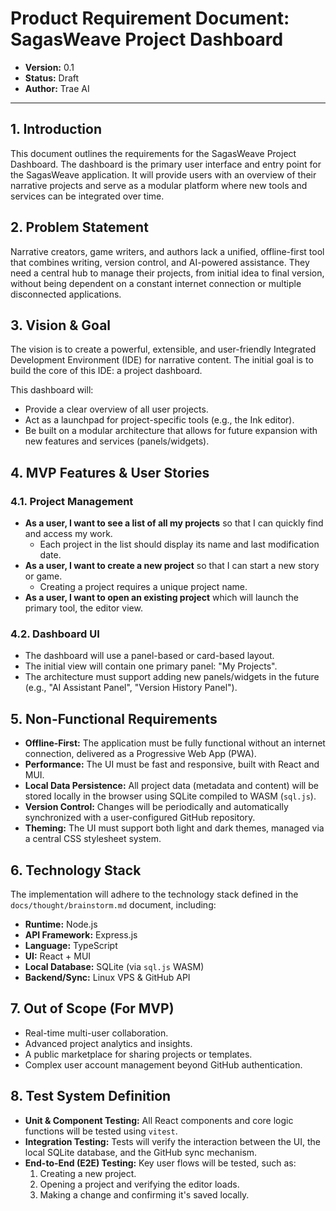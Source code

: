 # Product Requirement Document: SagasWeave Project Dashboard

- **Version:** 0.1
- **Status:** Draft
- **Author:** Trae AI

---

## 1. Introduction

This document outlines the requirements for the SagasWeave Project Dashboard. The dashboard is the primary user interface and entry point for the SagasWeave application. It will provide users with an overview of their narrative projects and serve as a modular platform where new tools and services can be integrated over time.

## 2. Problem Statement

Narrative creators, game writers, and authors lack a unified, offline-first tool that combines writing, version control, and AI-powered assistance. They need a central hub to manage their projects, from initial idea to final version, without being dependent on a constant internet connection or multiple disconnected applications.

## 3. Vision & Goal

The vision is to create a powerful, extensible, and user-friendly Integrated Development Environment (IDE) for narrative content. The initial goal is to build the core of this IDE: a project dashboard.

This dashboard will:
-   Provide a clear overview of all user projects.
-   Act as a launchpad for project-specific tools (e.g., the Ink editor).
-   Be built on a modular architecture that allows for future expansion with new features and services (panels/widgets).

## 4. MVP Features & User Stories

### 4.1. Project Management

-   **As a user, I want to see a list of all my projects** so that I can quickly find and access my work.
    -   Each project in the list should display its name and last modification date.
-   **As a user, I want to create a new project** so that I can start a new story or game.
    -   Creating a project requires a unique project name.
-   **As a user, I want to open an existing project** which will launch the primary tool, the editor view.

### 4.2. Dashboard UI

-   The dashboard will use a panel-based or card-based layout.
-   The initial view will contain one primary panel: "My Projects".
-   The architecture must support adding new panels/widgets in the future (e.g., "AI Assistant Panel", "Version History Panel").

## 5. Non-Functional Requirements

-   **Offline-First:** The application must be fully functional without an internet connection, delivered as a Progressive Web App (PWA).
-   **Performance:** The UI must be fast and responsive, built with React and MUI.
-   **Local Data Persistence:** All project data (metadata and content) will be stored locally in the browser using SQLite compiled to WASM (`sql.js`).
-   **Version Control:** Changes will be periodically and automatically synchronized with a user-configured GitHub repository.
-   **Theming:** The UI must support both light and dark themes, managed via a central CSS stylesheet system.

## 6. Technology Stack

The implementation will adhere to the technology stack defined in the `docs/thought/brainstorm.md` document, including:

-   **Runtime:** Node.js
-   **API Framework:** Express.js
-   **Language:** TypeScript
-   **UI:** React + MUI
-   **Local Database:** SQLite (via `sql.js` WASM)
-   **Backend/Sync:** Linux VPS & GitHub API

## 7. Out of Scope (For MVP)

-   Real-time multi-user collaboration.
-   Advanced project analytics and insights.
-   A public marketplace for sharing projects or templates.
-   Complex user account management beyond GitHub authentication.

## 8. Test System Definition

-   **Unit & Component Testing:** All React components and core logic functions will be tested using `vitest`.
-   **Integration Testing:** Tests will verify the interaction between the UI, the local SQLite database, and the GitHub sync mechanism.
-   **End-to-End (E2E) Testing:** Key user flows will be tested, such as:
    1.  Creating a new project.
    2.  Opening a project and verifying the editor loads.
    3.  Making a change and confirming it's saved locally.